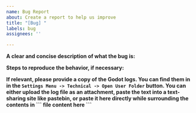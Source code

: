 ```yaml
---
name: Bug Report
about: Create a report to help us improve
title: "[Bug] "
labels: bug
assignees: ''

---
```


**A clear and concise description of what the bug is:**


**Steps to reproduce the behavior, if necessary:**


**If relevant, please provide a copy of the Godot logs. You can find them in in the `Settings Menu -> Technical -> Open User Folder` button. You can either upload the log file as an attachment, paste the text into a text-sharing site like pastebin, or paste it here directly while surrounding the contents in \`\`\` file content here \`\`\`**
